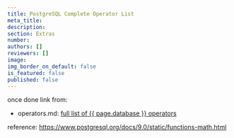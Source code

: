 ```yaml
---
title: PostgreSQL Complete Operator List
meta_title:
description:
section: Extras
number:
authors: []
reviewers: []
image:
img_border_on_default: false
is_featured: false
published: false
---
```

once done link from:
 - operators.md: [full list of {{ page.database }} operators](../../complete-operator-list.md)


reference:
https://www.postgresql.org/docs/9.0/static/functions-math.html
